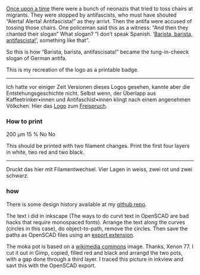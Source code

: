 [Once upon a time](https://taz.de/Freispruch-fuer-Monchi/!5468333/) there were a bunch of neonazis that tried to toss chairs at migrants. They were stopped by antifascists, who must have shouted “Alerta! Alerta! Antifascista!” as they arrivt. Then the antifa were accused of tossing those chairs. One policeman said this as a witness: “And then they chanted their slogan” What slogan? “I don’t speak Spanish. ‘[Barista, barista, antifascista!](https://taz.de/Missverstandene-Antifa-Schlachtrufe/!5472705/)’, something like that”.

So this is how “Barista, barista, antifascisata!” became the tung-in-cheeck slogan of German antifa.

This is my recreation of the logo as a printable badge.

---

Ich hatte vor einiger Zeit Versionen dieses Logos gesehen, kannte aber die Entstehungsgeschichte nicht. Selbst wenn, der Überlapp aus Kaffeetrinker•innen und Antifaschist•innen klingt nach einem angenehmen Völkchen. Hier das [Logo](https://taz.de/Missverstandene-Antifa-Schlachtrufe/!5472705/) zum [Freispruch](https://taz.de/Freispruch-fuer-Monchi/!5468333/).



### How to print

200 µm
15 %
No
No

This should be printed with two filament changes. Print the first four layers in white, two red and two black.

---

Druckt das hier mit Filamentwechsel. Vier Lagen in weiss, zwei rot und zwei schwarz.


### how

There is some design history available at my [github repo](https://github.com/ospalh/3d-printing/tree/develop/barista_antifascista_badges).

The text i did in inkscape (The ways to do curvt text in OpenSCAD are bad hacks that require monospaced fonts). Arrange the text along the curves (circles in this case), do object-to-path, remove the circles.
Then save the paths as OpenSCAD files using an [export extension](https://www.thingiverse.com/thing:2805184).


The moka pot is based on a [wikimedia commons](https://commons.wikimedia.org/wiki/File:Moka_Pot.jpeg) image. Thanks, Xenon 77. I cut it out in Gimp, copied, filled red and black and arrangd the two pots, with a gap done through a third layer. I traced this picture in inkview and  savt this with the OpenSCAD export.

